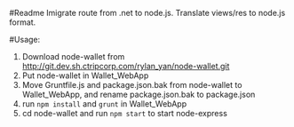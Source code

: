 #Readme
Imigrate route from .net to node.js.
Translate views/res to node.js format.


#Usage:
1. Download node-wallet from http://git.dev.sh.ctripcorp.com/rylan_yan/node-wallet.git
2. Put node-wallet in Wallet_WebApp
3. Move Gruntfile.js and package.json.bak from node-wallet to Wallet_WebApp, and rename package.json.bak to package.json 
4. run `npm install` and `grunt` in Wallet_WebApp
5. cd node-wallet and run `npm start` to start node-express

